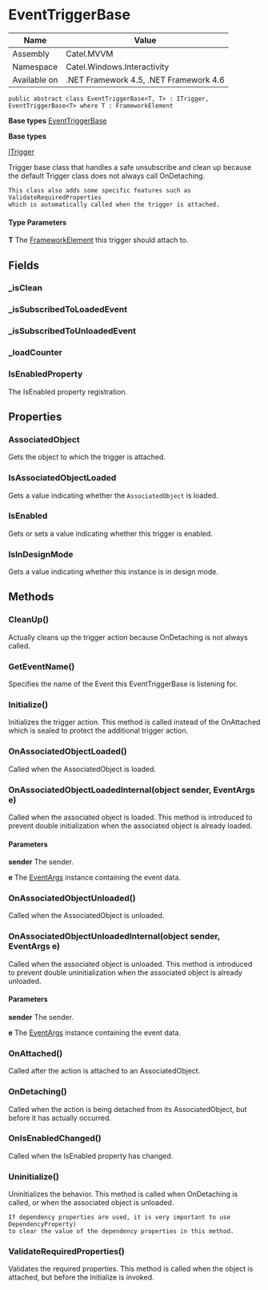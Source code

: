 

# EventTriggerBase

Name|Value
---|---
Assembly|Catel.MVVM
Namespace|Catel.Windows.Interactivity
Available on|.NET Framework 4.5, .NET Framework 4.6

```
public abstract class EventTriggerBase<T, T> : ITrigger, EventTriggerBase<T> where T : FrameworkElement 
```

**Base types**
[EventTriggerBase]()

**Base types**

[ITrigger](/Catel.MVVM\Catel\Windows\Interactivity\ITrigger.md)


Trigger base class that handles a safe unsubscribe and clean up because the default
    Trigger class does not always call OnDetaching.
    


    This class also adds some specific features such as ValidateRequiredProperties
    which is automatically called when the trigger is attached.

#### Type Parameters

**T**
The [FrameworkElement](#) this trigger should attach to.



## Fields

### _isClean

### _isSubscribedToLoadedEvent

### _isSubscribedToUnloadedEvent

### _loadCounter

### IsEnabledProperty

The IsEnabled property registration.



## Properties

### AssociatedObject

Gets the object to which the trigger is attached.



### IsAssociatedObjectLoaded

Gets a value indicating whether the ```AssociatedObject``` is loaded.



### IsEnabled

Gets or sets a value indicating whether this trigger is enabled.



### IsInDesignMode

Gets a value indicating whether this instance is in design mode.



## Methods

### CleanUp()

Actually cleans up the trigger action because OnDetaching is not always called.



### GetEventName()

Specifies the name of the Event this EventTriggerBase is listening for.



### Initialize()

Initializes the trigger action. This method is called instead of the OnAttached which is sealed
    to protect the additional trigger action.



### OnAssociatedObjectLoaded()

Called when the AssociatedObject is loaded.



### OnAssociatedObjectLoadedInternal(object sender, EventArgs e)

Called when the associated object is loaded. This method is introduced to prevent
    double initialization when the associated object is already loaded.

#### Parameters

**sender**
The sender.

**e**
The [EventArgs](#) instance containing the event data.



### OnAssociatedObjectUnloaded()

Called when the AssociatedObject is unloaded.



### OnAssociatedObjectUnloadedInternal(object sender, EventArgs e)

Called when the associated object is unloaded. This 
    method is introduced to prevent double uninitialization when the associated object is already unloaded.

#### Parameters

**sender**
The sender.

**e**
The [EventArgs](#) instance containing the event data.



### OnAttached()

Called after the action is attached to an AssociatedObject.



### OnDetaching()

Called when the action is being detached from its AssociatedObject, but before it has actually occurred.



### OnIsEnabledChanged()

Called when the IsEnabled property has changed.



### Uninitialize()

Uninitializes the behavior. This method is called when OnDetaching is called, or when the associated object is unloaded.
    


    If dependency properties are used, it is very important to use DependencyProperty) 
    to clear the value of the dependency properties in this method.



### ValidateRequiredProperties()

Validates the required properties. This method is called when the object is attached, but before
    the Initialize is invoked.



